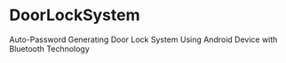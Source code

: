 # DoorLockSystem
Auto-Password Generating Door Lock System Using Android Device with Bluetooth Technology
